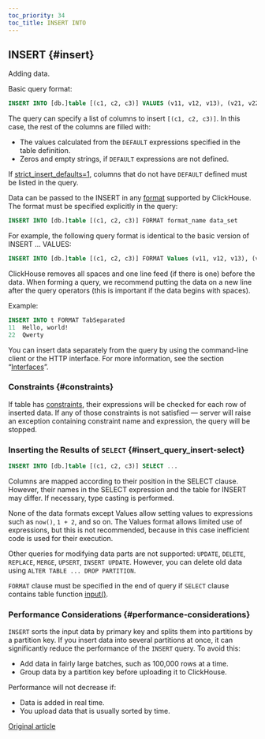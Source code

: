 ```yaml
---
toc_priority: 34
toc_title: INSERT INTO
---
```


## INSERT {#insert}

Adding data.

Basic query format:

``` sql
INSERT INTO [db.]table [(c1, c2, c3)] VALUES (v11, v12, v13), (v21, v22, v23), ...
```

The query can specify a list of columns to insert `[(c1, c2, c3)]`. In this case, the rest of the columns are filled with:

-   The values calculated from the `DEFAULT` expressions specified in the table definition.
-   Zeros and empty strings, if `DEFAULT` expressions are not defined.

If [strict\_insert\_defaults=1](../../operations/settings/settings.md), columns that do not have `DEFAULT` defined must be listed in the query.

Data can be passed to the INSERT in any [format](../../interfaces/formats.md#formats) supported by ClickHouse. The format must be specified explicitly in the query:

``` sql
INSERT INTO [db.]table [(c1, c2, c3)] FORMAT format_name data_set
```

For example, the following query format is identical to the basic version of INSERT … VALUES:

``` sql
INSERT INTO [db.]table [(c1, c2, c3)] FORMAT Values (v11, v12, v13), (v21, v22, v23), ...
```

ClickHouse removes all spaces and one line feed (if there is one) before the data. When forming a query, we recommend putting the data on a new line after the query operators (this is important if the data begins with spaces).

Example:

``` sql
INSERT INTO t FORMAT TabSeparated
11  Hello, world!
22  Qwerty
```

You can insert data separately from the query by using the command-line client or the HTTP interface. For more information, see the section “[Interfaces](../../interfaces/index.md#interfaces)”.

### Constraints {#constraints}

If table has [constraints](create.md#constraints), their expressions will be checked for each row of inserted data. If any of those constraints is not satisfied — server will raise an exception containing constraint name and expression, the query will be stopped.

### Inserting the Results of `SELECT` {#insert_query_insert-select}

``` sql
INSERT INTO [db.]table [(c1, c2, c3)] SELECT ...
```

Columns are mapped according to their position in the SELECT clause. However, their names in the SELECT expression and the table for INSERT may differ. If necessary, type casting is performed.

None of the data formats except Values allow setting values to expressions such as `now()`, `1 + 2`, and so on. The Values format allows limited use of expressions, but this is not recommended, because in this case inefficient code is used for their execution.

Other queries for modifying data parts are not supported: `UPDATE`, `DELETE`, `REPLACE`, `MERGE`, `UPSERT`, `INSERT UPDATE`.
However, you can delete old data using `ALTER TABLE ... DROP PARTITION`.

`FORMAT` clause must be specified in the end of query if `SELECT` clause contains table function [input()](../table-functions/input.md).

### Performance Considerations {#performance-considerations}

`INSERT` sorts the input data by primary key and splits them into partitions by a partition key. If you insert data into several partitions at once, it can significantly reduce the performance of the `INSERT` query. To avoid this:

-   Add data in fairly large batches, such as 100,000 rows at a time.
-   Group data by a partition key before uploading it to ClickHouse.

Performance will not decrease if:

-   Data is added in real time.
-   You upload data that is usually sorted by time.

[Original article](https://clickhouse.tech/docs/en/query_language/insert_into/) <!--hide-->

